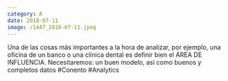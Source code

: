 ```yaml
--- 
category: A 
date: 2018-07-11 
image: /1447_2018-07-11.jpeg 
--- 
```


Una de las cosas más importantes a la hora de analizar, por ejemplo, una oficina de un banco o una clínica dental es definir bien el ÁREA DE INFLUENCIA. Necesitaremos: un buen modelo, así como buenos y completos datos #Conento #Analytics